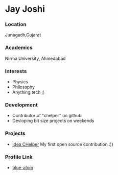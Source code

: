 # Jay Joshi

### Location

Junagadh,Gujarat

### Academics

Nirma University, Ahmedabad

### Interests

- Physics
- Philosophy
- Anything tech ;)

### Development

- Contributor of "chelper" on github
- Devloping bit size projects on weekends

### Projects

- [Idea CHelper](https://github.com/blue-atom/idea-chelper) My first open source contribution :))

### Profile Link

- [blue-atom](https://github.com/blue-atom)